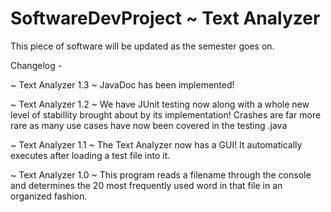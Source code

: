 # SoftwareDevProject ~ Text Analyzer
This piece of software will be updated as the semester goes on.


Changelog - 

~ Text Analyzer 1.3 ~
JavaDoc has been implemented!

~ Text Analyzer 1.2 ~
We have JUnit testing now along with a whole new level of 
stabillity brought about by its implementation! Crashes are
far more rare as many use cases have now been covered in 
the testing .java

~ Text Analyzer 1.1 ~
The Text Analyzer now has a GUI! It automatically executes after
loading a test file into it.

~ Text Analyzer 1.0 ~
This program reads a filename through the console and determines
the 20 most frequently used word in that file in an organized 
fashion. 
